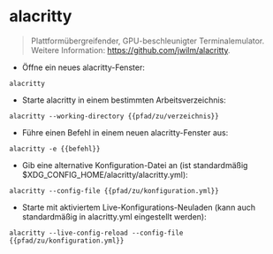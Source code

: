 # alacritty

> Plattformübergreifender, GPU-beschleunigter Terminalemulator.
> Weitere Information: <https://github.com/jwilm/alacritty>.

- Öffne ein neues alacritty-Fenster:

`alacritty`

- Starte alacritty in einem bestimmten Arbeitsverzeichnis:

`alacritty --working-directory {{pfad/zu/verzeichnis}}`

- Führe einen Befehl in einem neuen alacritty-Fenster aus:

`alacritty -e {{befehl}}`

- Gib eine alternative Konfiguration-Datei an (ist standardmäßig $XDG_CONFIG_HOME/alacritty/alacritty.yml):

`alacritty --config-file {{pfad/zu/konfiguration.yml}}`

- Starte mit aktiviertem Live-Konfigurations-Neuladen (kann auch standardmäßig in alacritty.yml eingestellt werden):

`alacritty --live-config-reload --config-file {{pfad/zu/konfiguration.yml}}`
